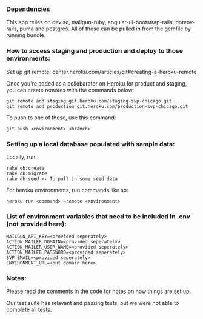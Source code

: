 ### Dependencies

This app relies on devise, mailgun-ruby, angular-ui-bootstrap-rails, dotenv-rails, puma and postgres. All of these can be pulled in from the gemfile by running bundle.

### How to access staging and production and deploy to those environments:

Set up git remote: center.heroku.com/articles/git#creating-a-heroku-remote

Once you're added as a collobarator on Heroku for product and staging, you can create remotes with the commands below:

``` 
git remote add staging git.heroku.com/staging-svp-chicago.git
git remote add production git.heroku.com/production-svp-chicago.git 
```

To push to one of these, use this command:

```
git push <environment> <branch>
```

### Setting up a local database populated with sample data:

Locally, run:

```
rake db:create
rake db:migrate
rake db:seed <- To pull in some seed data
```

For heroku environments, run commands like so:

```
heroku run <command> –remote <environment>
```

### List of environment variables that need to be included in .env (not provided here):

```
MAILGUN_API_KEY=<provided seperately>
ACTION_MAILER_DOMAIN=<provided seperately> 
ACTION_MAILER_USER_NAME=<provided seperately> 
ACTION_MAILER_PASSWORD=<provided seperately>
SVP_EMAIL=<provided seperately>
ENVIRONMENT_URL=<put domain here>
```

### Notes:

Please read the comments in the code for notes on how things are set up.

Our test suite has relavant and passing tests, but we were not able to complete all tests.
